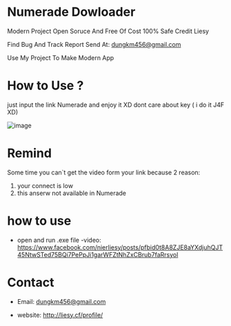 # Numerade Dowloader

Modern Project Open Soruce And Free Of Cost 100% Safe Credit Liesy

Find Bug And Track Report Send At: dungkm456@gmail.com

Use My Project To Make Modern App
# How to Use ?
just input the link Numerade and enjoy it XD
dont care about key ( i do it J4F XD)

![image](https://user-images.githubusercontent.com/63604038/209435767-aba4bf48-1d11-4f19-87cd-52e980d21eff.png)

# Remind

Some time you can`t get the video form your link because 2 reason:
1. your connect is low
2. this anserw not available in Numerade 

# how to use
- open and run .exe file
-video: https://www.facebook.com/nierliesy/posts/pfbid0t8A8ZJE8aYXdjuhQJT45NtwSTed75BQi7PePpJi1garWFZtNhZxCBrub7faRrsyol
# Contact 
- Email: dungkm456@gmail.com

- website: http://liesy.cf/profile/
